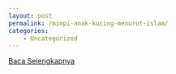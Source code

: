 ```yaml
---
layout: post
permalink: /mimpi-anak-kucing-menurut-islam/
categories:
    - Uncategorized
---
```


[Baca Selengkapnya](/10)